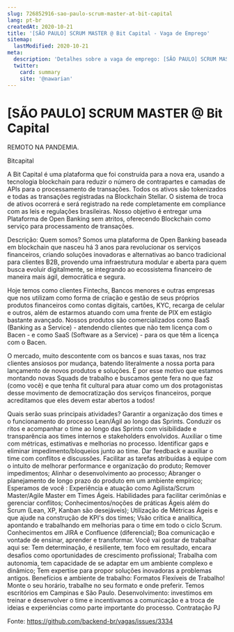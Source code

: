 ```yaml
---
slug: 726852916-sao-paulo-scrum-master-at-bit-capital
lang: pt-br
createdAt: 2020-10-21
title: '[SÃO PAULO] SCRUM MASTER @ Bit Capital - Vaga de Emprego'
sitemap:
  lastModified: 2020-10-21
meta:
  description: 'Detalhes sobre a vaga de emprego: [SÃO PAULO] SCRUM MASTER @ Bit Capital'
  twitter:
    card: summary
    site: '@nawarian'
---
```


# [SÃO PAULO] SCRUM MASTER @ Bit Capital

REMOTO NA PANDEMIA.

Bitcapital

A Bit Capital é uma plataforma que foi construída para a nova era, usando a tecnologia blockchain para reduzir o número de contrapartes e camadas de APIs para o processamento de transações. Todos os ativos são tokenizados e todas as transações registradas na Blockchain Stellar. O sistema de troca de ativos ocorrerá e será registrado na rede completamente em compliance com as leis e regulações brasileiras. Nosso objetivo é entregar uma Plataforma de Open Banking sem atritos, oferecendo Blockchain como serviço para processamento de transações.

Descrição:
Quem somos?
Somos uma plataforma de Open Banking baseada em blockchain que nasceu há 3 anos para revolucionar os serviços financeiros, criando soluções inovadoras e alternativas ao banco tradicional para clientes B2B, provendo uma infraestrutura modular e aberta para quem busca evoluir digitalmente, se integrando ao ecossistema financeiro de maneira mais ágil, democrática e segura. 

Hoje temos como clientes Fintechs, Bancos menores e outras empresas que nos utilizam como forma de criação e gestão de seus próprios produtos financeiros como contas digitais, cartões, KYC, recarga de celular e outros, além de estarmos atuando com uma frente de PIX em estágio bastante avançado. Nossos produtos são comercializados como BaaS (Banking as a Service) - atendendo clientes que não tem licença com o Bacen - e como SaaS (Software as a Service) - para os que têm a licença com o Bacen.

O mercado, muito descontente com os bancos e suas taxas, nos traz clientes ansiosos por mudança, batendo literalmente a nossa porta para lançamento de novos produtos e soluções. É por esse motivo que estamos montando novas Squads de trabalho e buscamos gente fera no que faz (como você) e que tenha fit cultural para atuar como um dos protagonistas desse movimento de democratização dos serviços financeiros, porque acreditamos que eles devem estar abertos a todos!







Quais serão suas principais atividades?
Garantir a organização dos times e o funcionamento do processo Lean/Ágil ao longo das Sprints.
Conduzir os ritos e acompanhar o time ao longo das Sprints com visibilidade e transparência aos times internos e stakeholders envolvidos.
Auxiliar o time com métricas, estimativas e melhorias no processo.
Identificar gaps e eliminar impedimento/bloqueios junto ao time.
Dar feedback e auxiliar o time com conflitos e discussões.
Facilitar as tarefas atribuídas à equipe com o intuito de melhorar performance e organização do produto;
Remover impedimentos;
Alinhar o desenvolvimento ao processo;
Abranger o planejamento de longo prazo do produto em um ambiente empírico;
Esperamos de você :
Experiência e atuação como Agilista/Scrum Master/Agile Master em Times Ágeis.
Habilidades para facilitar cerimônias e gerenciar conflitos;
Conhecimentos/noções de práticas Ágeis além do Scrum (Lean, XP, Kanban são desejáveis);
Utilização de Métricas Ágeis e que ajude na construção de KPI's dos times;
Vsão crítica e analítica, apontando e trabalhando em melhorias para o time em todo o ciclo Scrum.
Conhecimentos em JIRA e Confluence (diferencial);
Boa comunicação e vontade de ensinar, aprender e transformar.
Você vai gostar de trabalhar aqui se:
Tem determinação, é resiliente, tem foco em resultado, encara desaﬁos como oportunidades de crescimento proﬁssional;
Trabalha com autonomia, tem capacidade de se adaptar em um ambiente complexo e dinâmico;
Tem expertise para propor soluções inovadoras a problemas antigos.
Benefícios e ambiente de trabalho:
Formatos Flexíveis de Trabalho! Monte o seu horário, trabalhe no seu formato e onde preferir. Temos escritórios em Campinas e São Paulo.
Desenvolvimento: investimos em treinar e desenvolver o time e incentivamos a comunicação e a troca de ideias e experiências como parte importante do processo.
Contratação PJ


Fonte: https://github.com/backend-br/vagas/issues/3334